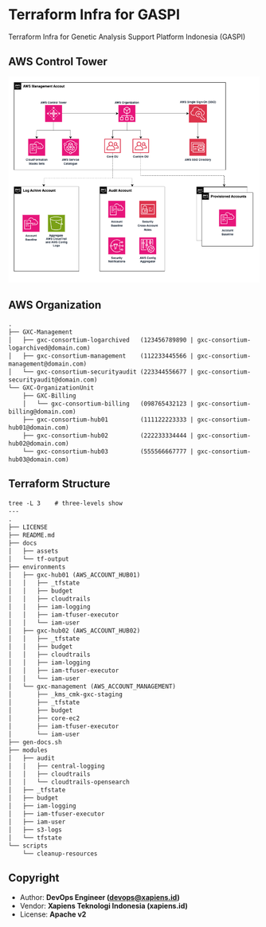 # Terraform Infra for GASPI

Terraform Infra for Genetic Analysis Support Platform Indonesia (GASPI)

## AWS Control Tower

<div align="center">
    <img src="./docs/assets/ct.png" width="800px">
</div>


## AWS Organization

```
.
├── GXC-Management
│   ├── gxc-consortium-logarchived   (123456789890 | gxc-consortium-logarchived@domain.com)
│   ├── gxc-consortium-management    (112233445566 | gxc-consortium-management@domain.com)
│   └── gxc-consortium-securityaudit (223344556677 | gxc-consortium-securityaudit@domain.com)
└── GXC-OrganizationUnit
    ├── GXC-Billing
    │   └── gxc-consortium-billing   (098765432123 | gxc-consortium-billing@domain.com)
    ├── gxc-consortium-hub01         (111122223333 | gxc-consortium-hub01@domain.com)
    ├── gxc-consortium-hub02         (222233334444 | gxc-consortium-hub02@domain.com)
    └── gxc-consortium-hub03         (555566667777 | gxc-consortium-hub03@domain.com)
```

## Terraform Structure

```
tree -L 3    # three-levels show
---
.
├── LICENSE
├── README.md
├── docs
│   ├── assets
│   └── tf-output
├── environments
│   ├── gxc-hub01 (AWS_ACCOUNT_HUB01)
│   │   ├── _tfstate
│   │   ├── budget
│   │   ├── cloudtrails
│   │   ├── iam-logging
│   │   ├── iam-tfuser-executor
│   │   └── iam-user
│   ├── gxc-hub02 (AWS_ACCOUNT_HUB02)
│   │   ├── _tfstate
│   │   ├── budget
│   │   ├── cloudtrails
│   │   ├── iam-logging
│   │   ├── iam-tfuser-executor
│   │   └── iam-user
│   └── gxc-management (AWS_ACCOUNT_MANAGEMENT)
│       ├── _kms_cmk-gxc-staging
│       ├── _tfstate
│       ├── budget
│       ├── core-ec2
│       ├── iam-tfuser-executor
│       └── iam-user
├── gen-docs.sh
├── modules
│   ├── audit
│   │   ├── central-logging
│   │   ├── cloudtrails
│   │   └── cloudtrails-opensearch
│   ├── _tfstate
│   ├── budget
│   ├── iam-logging
│   ├── iam-tfuser-executor
│   ├── iam-user
│   ├── s3-logs
│   └── tfstate
└── scripts
    └── cleanup-resources

```

## Copyright

- Author: **DevOps Engineer (devops@xapiens.id)**
- Vendor: **Xapiens Teknologi Indonesia (xapiens.id)**
- License: **Apache v2**
